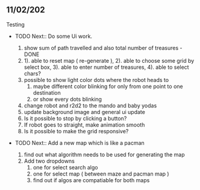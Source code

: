 ## 11/02/202
 Testing
* TODO Next:: Do some Ui work.
  1. show sum of path travelled and also total number of treasures - DONE
  2. 
      1). able to reset map ( re-generate ), 
      2). able to choose some grid by select box, 
      3). able to enter number of treasures, 
      4). able to select chars?  
  3. possible to show light color dots where the robot heads to
     1. maybe different color blinking for only from one point to one destination
     2. or show every dots blinking
  4. change robot and r2d2 to the mando and baby yodas
  5. update background image and general ui update
  6. Is it possible to stop by clicking a button?
  7. If robot goes to straight, make animation smooth
  8. Is it possible to make the grid responsive?

* TODO Next:: Add a new map which is like a pacman 
  1. find out what algorithm needs to be used for generating the map
  2. Add two dropdowns
     1. one for select search algo
     2. one for select map ( between maze and pacman map )
     3. find out if algos are compatiable for both maps
  

